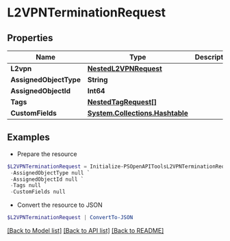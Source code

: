 # L2VPNTerminationRequest
## Properties

Name | Type | Description | Notes
------------ | ------------- | ------------- | -------------
**L2vpn** | [**NestedL2VPNRequest**](NestedL2VPNRequest.md) |  | 
**AssignedObjectType** | **String** |  | 
**AssignedObjectId** | **Int64** |  | 
**Tags** | [**NestedTagRequest[]**](NestedTagRequest.md) |  | [optional] 
**CustomFields** | [**System.Collections.Hashtable**](AnyType.md) |  | [optional] 

## Examples

- Prepare the resource
```powershell
$L2VPNTerminationRequest = Initialize-PSOpenAPIToolsL2VPNTerminationRequest  -L2vpn null `
 -AssignedObjectType null `
 -AssignedObjectId null `
 -Tags null `
 -CustomFields null
```

- Convert the resource to JSON
```powershell
$L2VPNTerminationRequest | ConvertTo-JSON
```

[[Back to Model list]](../README.md#documentation-for-models) [[Back to API list]](../README.md#documentation-for-api-endpoints) [[Back to README]](../README.md)

